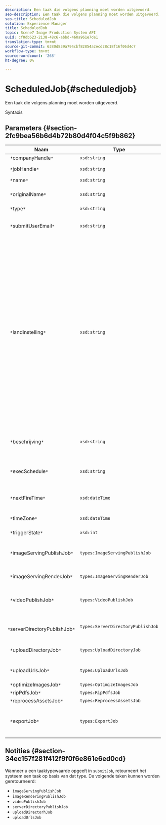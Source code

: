 ```yaml
---
description: Een taak die volgens planning moet worden uitgevoerd.
seo-description: Een taak die volgens planning moet worden uitgevoerd.
seo-title: ScheduledJob
solution: Experience Manager
title: ScheduledJob
topic: Scene7 Image Production System API
uuid: cf0db523-2138-48c6-abbd-460a961e7de1
translation-type: tm+mt
source-git-commit: 6380d839a794cbf82854a2ecd28c18f16f06d4c7
workflow-type: tm+mt
source-wordcount: '268'
ht-degree: 0%

---
```



# ScheduledJob{#scheduledjob}

Een taak die volgens planning moet worden uitgevoerd.

Syntaxis

## Parameters {#section-2fc9bea56b6d4b72b80d4f04c5f9b862}

| Naam | Type | Beschrijving |
|---|---|---|
| ` *`companyHandle`*` | `xsd:string` | Bedrijfshandgreep. |
| ` *`jobHandle`*` | `xsd:string` | Geplande taakgreep. |
| ` *`name`*` | `xsd:string` | Taaknaam. |
| ` *`originalName`*` | `xsd:string` | Oorspronkelijke naam van de geplande taak. |
| ` *`type`*` | `xsd:string` | Taaktype. |
| ` *`submitUserEmail`*` | `xsd:string` | Het e-mailadres van de gebruiker die de taak heeft gepland. |
| ` *`landinstelling`*` | `xsd:string` | De landinstelling die moet worden gebruikt voor loggegevens van taken en e-maillokalisatie. Landinstellingen worden opgegeven als `<language_code>[- <country_code>]`, waarbij de taalcode een code van twee kleine letters is zoals gespecificeerd in ISO-639, en de optionele landcode een code van twee letters in hoofdletters is zoals gespecificeerd in ISO-3166. De landinstelling voor Engels (Verenigde Staten) zou bijvoorbeeld als volgt zijn: `en-US`. |
| ` *`beschrijving`*` | `xsd:string` | Een beschrijving van de taak zoals oorspronkelijk opgegeven in `submitJob`. |
| ` *`execSchedule`*` | `xsd:string` | Wanneer de taak volgens planning moet worden uitgevoerd. |
| ` *`nextFireTime`*` | `xsd:dateTime` | De datum, tijd en tijdzone waarop de taak wordt gestart. |
| ` *`timeZone`*` | `xsd:dateTime` | De tijdzone van de geplande taak. |
| ` *`triggerState`*` | `xsd:int` | Keuze van status voor taaktrigger. |
| ` *`imageServingPublishJob`*` | `types:ImageServingPublishJob` | Taakdetails voor een afbeelding die publicatietaak aanbiedt. |
| ` *`imageServingRenderJob`*` | `types:ImageServingRenderJob` | Taakdetails voor een renderingtaak voor afbeeldingen. |
| ` *`videoPublishJob`*` | `types:VideoPublishJob` | Taakdetails voor een video-publicatietaak. Zie [VideoPublishJob](https://docs.adobe.com/content/help/en/dynamic-media-developer-resources/image-production-api/data-types/r-scheduled-job.html). |
| ` *`serverDirectoryPublishJob`*` | `types:ServerDirectoryPublishJob` | Taakgegevens voor de publicatietaak van een servermap. |
| ` *`uploadDirectoryJob`*` | `types:UploadDirectoryJob` | Taakgegevens voor een uploadmaptaak. |
| ` *`uploadUrlsJob`*` | `types:UploadUrlsJob` | Taakgegevens voor een upload-URL&#39;s-taak. |
| ` *`optimizeImagesJob`*` | `types:OptimizeImagesJob` |  |
| ` *`ripPdfsJob`*` | `types:RipPdfsJob` |  |
| ` *`reprocessAssetsJob`*` | `types:ReprocessAssetsJob` |  |
| ` *`exportJob`*` | `types:ExportJob` | Toestaan dat eerder geüploade bestanden zijn geëxporteerd. Zie [Taak exporteren](https://docs.adobe.com/content/help/en/dynamic-media-developer-resources/image-production-api/data-types/r-scheduled-job.html). |

## Notities {#section-34ec157f281f412f9f0f6e861e6ed0cd}

Wanneer u een taaktypewaarde opgeeft in `submitJob`, retourneert het systeem een taak op basis van dat type. De volgende taken kunnen worden geretourneerd:

* `imageServingPublishJob`
* `imageRenderingPublishJob`
* `videoPublishJob`
* `serverDirectoryPublishJob`
* `uploadDirectorhJob`
* `uploadUrlsJob`

